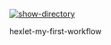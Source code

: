 [![show-directory](https://github.com/Karma7869/hexlet-my-first-workflow/actions/workflows/say-hello.yml/badge.svg?branch=main)](https://github.com/Karma7869/hexlet-my-first-workflow/actions/workflows/say-hello.yml)

hexlet-my-first-workflow
